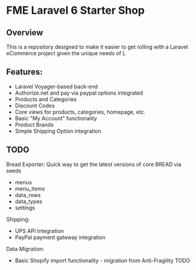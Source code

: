 # FME Laravel 6 Starter Shop

## Overview
This is a repository designed to make it easier to get rolling with a Laravel eCommerce project given the unique needs of L

## Features:
* Laravel Voyager-based back-end
* Authorize.net and pay via paypal options integrated
* Products and Categories 
* Discount Codes
* Core views for products, categories, homepage, etc.
* Basic "My Account" functionality
* Product Brands
* Simple Shipping Option integration

## TODO
Bread Exporter:
Quick way to get the latest versions of core BREAD via seeds

* menus
* menu_items
* data_rows
* data_types
* settings


Shipping:
* UPS API Integration
* PayPal payment gateway integration

Data Migration:
* Basic Shopify import functionality - migration from Anti-Fragility TODO